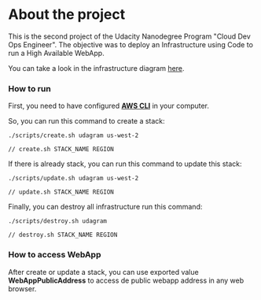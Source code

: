 # About the project

This is the second project of the Udacity Nanodegree Program "Cloud Dev Ops Engineer".
The objective was to deploy an Infrastructure using Code to run a High Available WebApp.

You can take a look in the infrastructure diagram [here](https://raw.githubusercontent.com/davidasrocha/aws-high-availability-site/master/cloud-infrastructure-diagrams/aws-high-availability-site.png).

### How to run

First, you need to have configured **[AWS CLI](https://aws.amazon.com/cli/)** in your computer.

So, you can run this command to create a stack:

```
./scripts/create.sh udagram us-west-2

// create.sh STACK_NAME REGION
```

If there is already stack, you can run this command to update this stack:

```
./scripts/update.sh udagram us-west-2

// update.sh STACK_NAME REGION
```

Finally, you can destroy all infrastructure run this command:

```
./scripts/destroy.sh udagram

// destroy.sh STACK_NAME REGION
```

### How to access WebApp

After create or update a stack, you can use exported value **WebAppPublicAddress** to access de public webapp address in any web browser.
